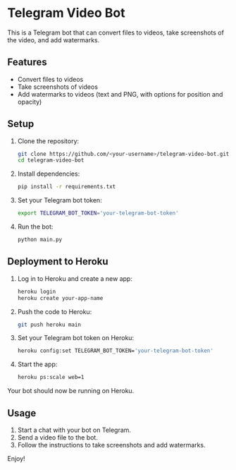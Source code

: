 # Telegram Video Bot

This is a Telegram bot that can convert files to videos, take screenshots of the video, and add watermarks. 

## Features

- Convert files to videos
- Take screenshots of videos
- Add watermarks to videos (text and PNG, with options for position and opacity)

## Setup

1. Clone the repository:

   ```bash
   git clone https://github.com/<your-username>/telegram-video-bot.git
   cd telegram-video-bot
   ```

2. Install dependencies:

   ```bash
   pip install -r requirements.txt
   ```

3. Set your Telegram bot token:

   ```bash
   export TELEGRAM_BOT_TOKEN='your-telegram-bot-token'
   ```

4. Run the bot:

   ```bash
   python main.py
   ```

## Deployment to Heroku

1. Log in to Heroku and create a new app:

   ```bash
   heroku login
   heroku create your-app-name
   ```

2. Push the code to Heroku:

   ```bash
   git push heroku main
   ```

3. Set your Telegram bot token on Heroku:

   ```bash
   heroku config:set TELEGRAM_BOT_TOKEN='your-telegram-bot-token'
   ```

4. Start the app:

   ```bash
   heroku ps:scale web=1
   ```

Your bot should now be running on Heroku.

## Usage

1. Start a chat with your bot on Telegram.
2. Send a video file to the bot.
3. Follow the instructions to take screenshots and add watermarks.

Enjoy!
